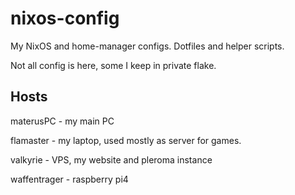 # nixos-config
My NixOS and home-manager configs.
Dotfiles and helper scripts.

Not all config is here, some I keep in private flake.

## Hosts
materusPC - my main PC

flamaster - my laptop, used mostly as server for games.

valkyrie - VPS, my website and pleroma instance

waffentrager - raspberry pi4